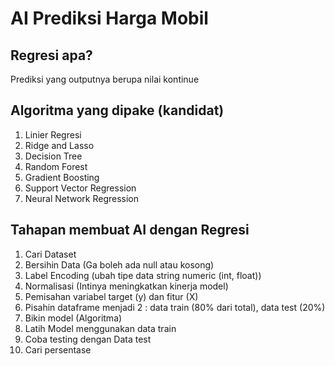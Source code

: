 # AI Prediksi Harga Mobil

## Regresi apa?
Prediksi yang outputnya berupa nilai kontinue 

## Algoritma yang dipake (kandidat)
1. Linier Regresi
2. Ridge and Lasso
3. Decision Tree
4. Random Forest
5. Gradient Boosting
6. Support Vector Regression 
7. Neural Network Regression

## Tahapan membuat AI dengan Regresi
1. Cari Dataset
2. Bersihin Data (Ga boleh ada null atau kosong)
3. Label Encoding (ubah tipe data string numeric (int, float))
4. Normalisasi (Intinya meningkatkan kinerja model)
5. Pemisahan variabel target (y) dan fitur (X)
6. Pisahin dataframe menjadi 2 : data train (80% dari total), data test (20%)
7. Bikin model (Algoritma)
8. Latih Model menggunakan data train
9. Coba testing dengan Data test
10. Cari persentase 
